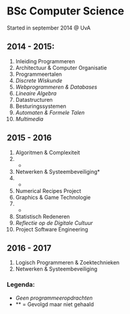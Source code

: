 # BSc Computer Science
Started in september 2014 @ UvA

## 2014 - 2015:
1. Inleiding Programmeren
2. Architectuur & Computer Organisatie
3. Programmeertalen
4. _Discrete Wiskunde_
5. _Webprogrammeren & Databases_
6. _Lineaire Algebra_
7. Datastructuren
8. Besturingssystemen
9. _Automaten & Formele Talen_
10. _Multimedia_

## 2015 - 2016
1. Algoritmen & Complexiteit
2. -
3. Netwerken & Systeembeveiliging*
4. -
5. Numerical Recipes Project
6. Graphics & Game Technologie
7. -
8. Statistisch Redeneren
9. _Reflectie op de Digitale Cultuur_
10. Project Software Engineering

## 2016 - 2017
1. Logisch Programmeren & Zoektechnieken
2. Netwerken & Systeembeveiliging

### Legenda:

* _Geen programmeeropdrachten_
* ** = Gevolgd maar niet gehaald
